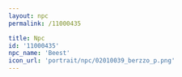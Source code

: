 ```yaml
---
layout: npc
permalink: /11000435

title: Npc
id: '11000435'
npc_name: 'Beest'
icon_url: 'portrait/npc/02010039_berzzo_p.png'
---
```

